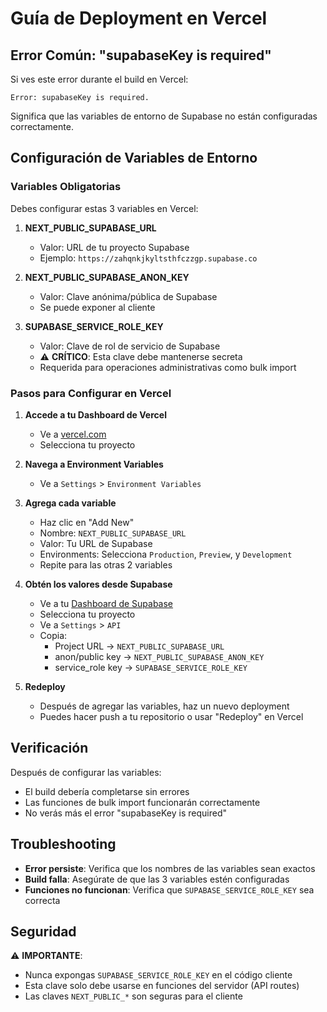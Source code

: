 # Guía de Deployment en Vercel

## Error Común: "supabaseKey is required"

Si ves este error durante el build en Vercel:
```
Error: supabaseKey is required.
```

Significa que las variables de entorno de Supabase no están configuradas correctamente.

## Configuración de Variables de Entorno

### Variables Obligatorias

Debes configurar estas 3 variables en Vercel:

1. **NEXT_PUBLIC_SUPABASE_URL**
   - Valor: URL de tu proyecto Supabase
   - Ejemplo: `https://zahqnkjkyltsthfczzgp.supabase.co`

2. **NEXT_PUBLIC_SUPABASE_ANON_KEY**
   - Valor: Clave anónima/pública de Supabase
   - Se puede exponer al cliente

3. **SUPABASE_SERVICE_ROLE_KEY**
   - Valor: Clave de rol de servicio de Supabase
   - ⚠️ **CRÍTICO**: Esta clave debe mantenerse secreta
   - Requerida para operaciones administrativas como bulk import

### Pasos para Configurar en Vercel

1. **Accede a tu Dashboard de Vercel**
   - Ve a [vercel.com](https://vercel.com)
   - Selecciona tu proyecto

2. **Navega a Environment Variables**
   - Ve a `Settings` > `Environment Variables`

3. **Agrega cada variable**
   - Haz clic en "Add New"
   - Nombre: `NEXT_PUBLIC_SUPABASE_URL`
   - Valor: Tu URL de Supabase
   - Environments: Selecciona `Production`, `Preview`, y `Development`
   - Repite para las otras 2 variables

4. **Obtén los valores desde Supabase**
   - Ve a tu [Dashboard de Supabase](https://supabase.com/dashboard)
   - Selecciona tu proyecto
   - Ve a `Settings` > `API`
   - Copia:
     - Project URL → `NEXT_PUBLIC_SUPABASE_URL`
     - anon/public key → `NEXT_PUBLIC_SUPABASE_ANON_KEY`
     - service_role key → `SUPABASE_SERVICE_ROLE_KEY`

5. **Redeploy**
   - Después de agregar las variables, haz un nuevo deployment
   - Puedes hacer push a tu repositorio o usar "Redeploy" en Vercel

## Verificación

Después de configurar las variables:
- El build debería completarse sin errores
- Las funciones de bulk import funcionarán correctamente
- No verás más el error "supabaseKey is required"

## Troubleshooting

- **Error persiste**: Verifica que los nombres de las variables sean exactos
- **Build falla**: Asegúrate de que las 3 variables estén configuradas
- **Funciones no funcionan**: Verifica que `SUPABASE_SERVICE_ROLE_KEY` sea correcta

## Seguridad

⚠️ **IMPORTANTE**: 
- Nunca expongas `SUPABASE_SERVICE_ROLE_KEY` en el código cliente
- Esta clave solo debe usarse en funciones del servidor (API routes)
- Las claves `NEXT_PUBLIC_*` son seguras para el cliente